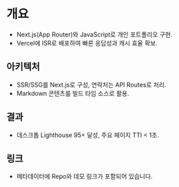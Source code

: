 # 개요

- Next.js(App Router)와 JavaScript로 개인 포트폴리오 구현.
- Vercel에 ISR로 배포하여 빠른 응답성과 캐시 효율 확보.

## 아키텍처
- SSR/SSG를 Next.js로 구성, 연락처는 API Routes로 처리.
- Markdown 콘텐츠를 빌드 타임 소스로 활용.

## 결과
- 데스크톱 Lighthouse 95+ 달성, 주요 페이지 TTI < 1초.

## 링크
- 메타데이터에 Repo와 데모 링크가 포함되어 있습니다.
